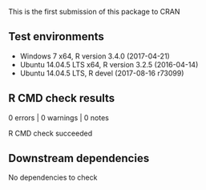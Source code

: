 This is the first submission of this package to CRAN

## Test environments
* Windows 7 x64, R version 3.4.0 (2017-04-21)
* Ubuntu 14.04.5 LTS x64, R version 3.2.5 (2016-04-14)
* Ubuntu 14.04.5 LTS, R devel (2017-08-16 r73099)

## R CMD check results
0 errors | 0 warnings | 0 notes

R CMD check succeeded

## Downstream dependencies
No dependencies to check
